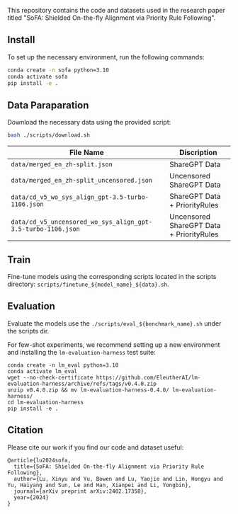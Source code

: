 This repository contains the code and datasets used in the research paper titled "SoFA: Shielded On-the-fly Alignment via Priority Rule Following".

## Install

To set up the necessary environment, run the following commands:

```bash
conda create -n sofa python=3.10
conda activate sofa
pip install -e .
```

## Data Paraparation

Download the necessary data using the provided script:

```bash
bash ./scripts/download.sh
```
| File Name | Discription |
| ------- | ------- |
| ```data/merged_en_zh-split.json``` | ShareGPT Data |
| ```data/merged_en_zh-split_uncensored.json``` | Uncensored ShareGPT Data |
| ```data/cd_v5_wo_sys_align_gpt-3.5-turbo-1106.json``` | ShareGPT Data + PriorityRules |
| ```data/cd_v5_uncensored_wo_sys_align_gpt-3.5-turbo-1106.json``` | Uncensored ShareGPT Data + PriorityRules |

## Train
Fine-tune models using the corresponding scripts located in the scripts directory: ```scripts/finetune_${model_name}_${data}.sh```.

## Evaluation

Evaluate the models use the ```./scripts/eval_${benchmark_name}.sh``` under the scripts dir.

For few-shot experiments, we recommend setting up a new environment and installing the `lm-evaluation-harness` test suite:

```
conda create -n lm_eval python=3.10
conda activate lm_eval
wget --no-check-certificate https://github.com/EleutherAI/lm-evaluation-harness/archive/refs/tags/v0.4.0.zip
unzip v0.4.0.zip && mv lm-evaluation-harness-0.4.0/ lm-evaluation-harness/
cd lm-evaluation-harness
pip install -e .
```

## Citation

Please cite our work if you find our code and dataset useful:

```
@article{lu2024sofa,
  title={SoFA: Shielded On-the-fly Alignment via Priority Rule Following},
  author={Lu, Xinyu and Yu, Bowen and Lu, Yaojie and Lin, Hongyu and Yu, Haiyang and Sun, Le and Han, Xianpei and Li, Yongbin},
  journal={arXiv preprint arXiv:2402.17358},
  year={2024}
}
```
